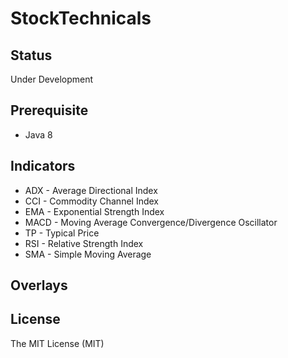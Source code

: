 # StockTechnicals

## Status

Under Development

## Prerequisite

* Java 8

## Indicators

* ADX - Average Directional Index
* CCI - Commodity Channel Index 
* EMA - Exponential Strength Index
* MACD - Moving Average Convergence/Divergence Oscillator
* TP - Typical Price
* RSI - Relative Strength Index
* SMA - Simple Moving Average

## Overlays

## License

The MIT License (MIT)